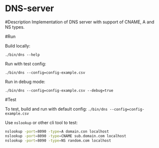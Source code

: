# DNS-server
 
#Description
Implementation of DNS server with support of CNAME, A and NS types.

#Run

Build locally:
```make build
./bin/dns --help
```

Run with test config:
```
./bin/dns --config=config-example.csv
```
Run in debug mode:
```
./bin/dns --config=config-example.csv --debug=true
```

#Test

To test, build and run with default config:
`./bin/dns --config=config-example.csv`

Use `nslookup` or other cli tool to test:
```bash
nslookup -port=8090 -type=A domain.con localhost
nslookup -port=8090 -type=CNAME sub.domain.com localhost
nslookup -port=8090 -type=NS random.com localhost
```
